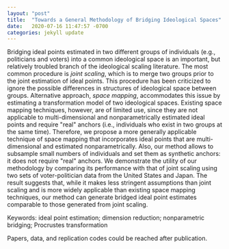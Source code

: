 ```yaml
---
layout: "post"
title:  "Towards a General Methodology of Bridging Ideological Spaces"
date:   2020-07-16 11:47:57 -0700
categories: jekyll update
---
```


Bridging ideal points estimated in two different groups of individuals (e.g., politicians and voters) into a common ideological space is an important, but relatively troubled branch of the ideological scaling literature. The most common procedure is _joint scaling_, which is to merge two groups prior to the joint estimation of ideal points. This procedure has been criticized to ignore the possible differences in structures of ideological space between groups. Alternative approach, _space mapping_, accommodates this issue by estimating a transformation model of two ideological spaces. Existing space mapping techniques, however, are of limited use, since they are not applicable to multi-dimensional and nonparametrically estimated ideal points and require "real" anchors (i.e., individuals who exist in two groups at the same time). Therefore, we propose a more generally applicable technique of space mapping that incorporates ideal points that are multi-dimensional and estimated nonparametrically. Also, our method allows to subsample small numbers of individuals and set them as synthetic anchors: it does not require "real" anchors. We demonstrate the utility of our methodology by comparing its performance with that of joint scaling using two sets of voter-politician data from the United States and Japan. The result suggests that, while it makes less stringent assumptions than joint scaling and is more widely applicable than existing space mapping techniques, our method can generate bridged ideal point estimates comparable to those generated from joint scaling.

Keywords: ideal point estimation; dimension reduction; nonparametric bridging; Procrustes transformation

Papers, data, and replication codes could be reached after publication.
